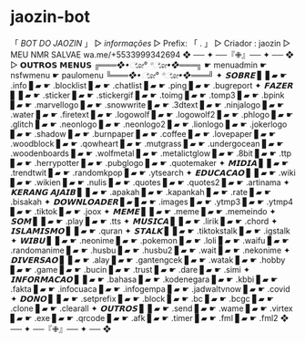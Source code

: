 # jaozin-bot
 「 *BOT DO JAOZIN* 」   ▷ *informações*  ▷ Prefix: 「  .  」  ▷ Criador : jaozin  ▷ MEU NMR SALVAE wa.me/+5533999342694 ❖ ── ✦ ──『✙』── ✦ ── ❖ ▷ 𝗢𝗨𝗧𝗥𝗢𝗦 𝗠𝗘𝗡𝗨𝗦 *╔═══❖•ೋ° °ೋ•❖═══╗* ☛ menuadmin ☛ nsfwmenu ☛ paulomenu *╚═══❖•ೋ° °ೋ•❖═══╝* ✦ *𝗦𝗢𝗕𝗥𝗘*   ▋   ▋▰ ☛ .info   ▋▰ ☛ .blocklist   ▋▰ ☛ .chatlist   ▋▰ ☛ .ping   ▋▰ ☛ .bugreport ✦ *𝗙𝗔𝗭𝗘𝗥*   ▋   ▋▰ ☛ .sticker   ▋▰ ☛ .stickergif   ▋▰ ☛ .toimg   ▋▰ ☛ .tomp3   ▋▰ ☛ .bpink   ▋▰ ☛ .marvellogo   ▋▰ ☛ .snowwrite   ▋▰ ☛ .3dtext   ▋▰ ☛ .ninjalogo   ▋▰ ☛ .water   ▋▰ ☛ .firetext   ▋▰ ☛ .logowolf   ▋▰ ☛ .logowolf2   ▋▰ ☛ .phlogo   ▋▰ ☛ .glitch   ▋▰ ☛ .neonlogo   ▋▰ ☛ .neonlogo2   ▋▰ ☛ .lionlogo   ▋▰ ☛ .jokerlogo   ▋▰ ☛ .shadow   ▋▰ ☛ .burnpaper   ▋▰ ☛ .coffee   ▋▰ ☛ .lovepaper   ▋▰ ☛ .woodblock   ▋▰ ☛ .qowheart   ▋▰ ☛ .mutgrass   ▋▰ ☛ .undergocean   ▋▰ ☛ .woodenboards   ▋▰ ☛ .wolfmetal   ▋▰ ☛ .metalictglow   ▋▰ ☛ .8bit   ▋▰ ☛ .ttp   ▋▰ ☛ .herrypotter   ▋▰ ☛ .pubglogo   ▋▰ ☛ .quotemaker ✦ *𝗠𝗜𝗗𝗜𝗔*   ▋   ▋▰ ☛ .trendtwit   ▋▰ ☛ .randomkpop   ▋▰ ☛ .ytsearch ✦ *𝗘𝗗𝗨𝗖𝗔𝗖𝗔𝗢*   ▋   ▋▰ ☛ .wiki   ▋▰ ☛ .wikien   ▋▰ ☛ .nulis   ▋▰ ☛ .quotes   ▋▰ ☛ .quotes2   ▋▰ ☛ .artinama ✦ *𝗞𝗘𝗥𝗔𝗡𝗚 𝗔𝗝𝗔𝗜𝗕*   ▋   ▋▰ ☛ .apakah   ▋▰ ☛ .kapankah   ▋▰ ☛ .rate   ▋▰ ☛ .bisakah ✦ *𝗗𝗢𝗪𝗡𝗟𝗢𝗔𝗗𝗘𝗥*   ▋▰   ▋▰ ☛ .images   ▋▰ ☛ .ytmp3   ▋▰ ☛ .ytmp4   ▋▰ ☛ .tiktok   ▋▰ ☛ .joox ✦ *𝗠𝗘𝗠𝗘*   ▋   ▋▰ ☛ .meme   ▋▰ ☛ .memeindo ✦ *𝗦𝗢𝗠*   ▋   ▋▰ ☛ .play   ▋▰ ☛ .tts ✦ *𝗠𝗨𝗦𝗜𝗖𝗔*   ▋   ▋▰ ☛ .lirik   ▋▰ ☛ .chord ✦ *𝗜𝗦𝗟𝗔𝗠𝗜𝗦𝗠𝗢*   ▋   ▋▰ ☛ .quran ✦ *𝗦𝗧𝗔𝗟𝗞*   ▋    ▋▰ ☛ .tiktokstalk   ▋▰ ☛ .igstalk ✦ *𝗪𝗜𝗕𝗨*   ▋   ▋▰ ☛ .neonime   ▋▰ ☛ .pokemon   ▋▰ ☛ .loli   ▋▰ ☛ .waifu   ▋▰ ☛ .randomanime   ▋▰ ☛ .husbu   ▋▰ ☛ .husbu2   ▋▰ ☛ .wait   ▋▰ ☛ .nekonime ✦ *𝗗𝗜𝗩𝗘𝗥𝗦𝗔𝗢*   ▋   ▋▰ ☛ .alay   ▋▰ ☛ .gantengcek   ▋▰ ☛ .watak   ▋▰ ☛ .hobby   ▋▰ ☛ .game   ▋▰ ☛ .bucin   ▋▰ ☛ .trust   ▋▰ ☛ .dare   ▋▰ ☛ .simi ✦ *𝗜𝗡𝗙𝗢𝗥𝗠𝗔𝗖𝗔𝗢*   ▋   ▋▰ ☛ .bahasa   ▋▰ ☛ .kodenegara   ▋▰ ☛ .kbbi   ▋▰ ☛ .fakta   ▋▰ ☛ .infocuaca   ▋▰ ☛ .infogempa   ▋▰ ☛ .jadwaltvnow   ▋▰ ☛ .covid ✦ *𝗗𝗢𝗡𝗢*   ▋   ▋▰ ☛ .setprefix   ▋▰ ☛ .block   ▋▰ ☛ .bc   ▋▰ ☛ .bcgc   ▋▰ ☛ .clone   ▋▰ ☛ .clearall ✦ *𝗢𝗨𝗧𝗥𝗢𝗦*   ▋   ▋▰ ☛ .send   ▋▰ ☛ .wame   ▋▰ ☛ .virtex   ▋▰ ☛ .exe   ▋▰ ☛ .qrcode   ▋▰ ☛ .afk   ▋▰ ☛ .timer   ▋▰ ☛ .fml   ▋▰ ☛ .fml2 ❖ ── ✦ ──『✙』── ✦ ── ❖

